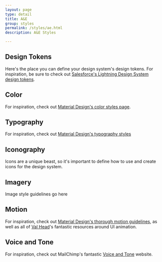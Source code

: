```yaml
---
layout: page
type: detail
title: A&E
group: styles
permalink: /styles/ae.html
description: A&E Styles

---
```



## Design Tokens
Here's the place you can define your design system's design tokens. For inspiration, be sure to check out [Salesforce's Lightning Design System design tokens](https://www.lightningdesignsystem.com/design-tokens/).

## Color
For inspiration, check out [Material Design's color styles page](https://material.io/guidelines/style/color.html).

## Typography
For inspiration, check out [Material Design's typography styles](https://material.io/guidelines/style/typography.html#typography-styles)

## Iconography
Icons are a unique beast, so it's important to define how to use and create icons for the design system.

## Imagery
Image style guidelines go here

## Motion
For inspiration, check out [Material Design's thorough motion guidelines](https://material.io/guidelines/motion/material-motion.html#material-motion-why-does-motion-matter), as well as all of [Val Head](http://valhead.com/)'s fantastic resources around UI animation.

## Voice and Tone
For inspiration, check out MailChimp's fantastic [Voice and Tone](http://voiceandtone.com/) website.
